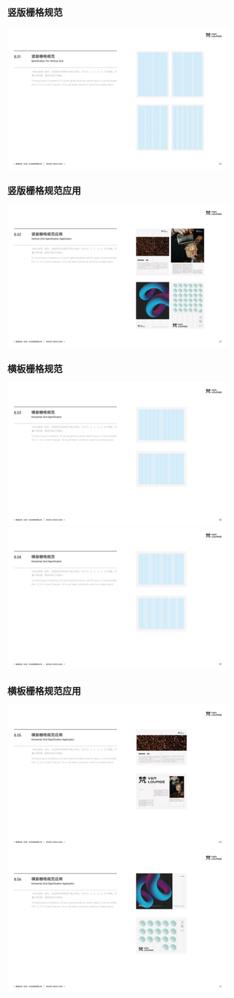 ## 竖版栅格规范
![](1-56.jpg)
## 竖版栅格规范应用
![](1-57.jpg)
## 横板栅格规范
![](1-58.jpg)
![](1-59.jpg)
## 横板栅格规范应用
![](1-60.jpg)
![](1-61.jpg)
